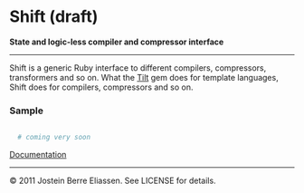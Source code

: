 
Shift (draft)
=====

**State and logic-less compiler and compressor interface**

---

Shift is a generic Ruby interface to different compilers, compressors, transformers and so on. What the [Tilt](https://github.com/rtomayko/tilt) gem does for template languages, Shift does for compilers, compressors and so on.

### Sample

```ruby

  # coming very soon

```

[Documentation](http://rubydoc.info/github/jbe/shift/master/frames)

---

© 2011 Jostein Berre Eliassen. See LICENSE for details.
